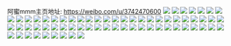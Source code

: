 阿蜜mmm主页地址: https://weibo.com/u/3742470600 
![](https://wx4.sinaimg.cn/mw2000/df1191c8ly1h8viaq25laj20xc18gqs0.jpg) 
![](https://wx4.sinaimg.cn/mw2000/df1191c8ly1h8viaqq3qwj20xc18g1ig.jpg) 
![](https://wx4.sinaimg.cn/mw2000/df1191c8ly1h8m8f03ye4j20xc18gamw.jpg) 
![](https://wx4.sinaimg.cn/mw2000/df1191c8ly1h8m8gg3qgcj21400u0dl4.jpg) 
![](https://wx4.sinaimg.cn/mw2000/df1191c8ly1h8iw5eftdzj235s2dcu0y.jpg) 
![](https://wx4.sinaimg.cn/mw2000/df1191c8ly1h8e12rhalhj235s2dchdu.jpg) 
![](https://wx4.sinaimg.cn/mw2000/df1191c8ly1h8apy187hkj20xc18gtkf.jpg) 
![](https://wx4.sinaimg.cn/mw2000/df1191c8ly1h8apy41vbuj235s2dcb2b.jpg) 
![](https://wx4.sinaimg.cn/mw2000/df1191c8ly1h7vr771rbtj235s2dc4qq.jpg) 
![](https://wx4.sinaimg.cn/mw2000/df1191c8ly1h7th6owx9kj20xc18gk15.jpg) 
![](https://wx4.sinaimg.cn/mw2000/df1191c8ly1h7th6kmed4j20xc18gqbl.jpg) 
![](https://wx4.sinaimg.cn/mw2000/df1191c8ly1h7th6mqqjlj20xc18gtjr.jpg) 
![](https://wx4.sinaimg.cn/mw2000/df1191c8ly1h7th705sayj22dc35sb2a.jpg) 
![](https://wx4.sinaimg.cn/mw2000/df1191c8ly1h7l4j67g7qj21400u0n40.jpg) 
![](https://wx4.sinaimg.cn/mw2000/df1191c8ly1h7l4j71o1mj20u013zq69.jpg) 
![](https://wx4.sinaimg.cn/mw2000/df1191c8ly1h7dwbwgomfj20xc18gk20.jpg) 
![](https://wx4.sinaimg.cn/mw2000/df1191c8ly1h77ketswg2j235s2dce82.jpg) 
![](https://wx4.sinaimg.cn/mw2000/df1191c8ly1h77keupa2tj22cm1t64qp.jpg) 
![](https://wx4.sinaimg.cn/mw2000/df1191c8ly1h741z9ekbbj21fc25imzx.jpg) 
![](https://wx4.sinaimg.cn/mw2000/df1191c8ly1h741zh8xl5j21xo2wikjm.jpg) 
![](https://wx4.sinaimg.cn/mw2000/df1191c8ly1h74261bfd7j21r62shdja.jpg) 
![](https://wx4.sinaimg.cn/mw2000/df1191c8ly1h741zdzjiwj21yw2uoe83.jpg) 
![](https://wx4.sinaimg.cn/mw2000/df1191c8ly1h741zk0l9wj21yw2uo7wi.jpg) 
![](https://wx4.sinaimg.cn/mw2000/df1191c8ly1h741zfk7r4j21yw2uohah.jpg) 
![](https://wx4.sinaimg.cn/mw2000/df1191c8ly1h741zce4h0j21nj1yeafx.jpg) 
![](https://wx4.sinaimg.cn/mw2000/df1191c8ly1h7421kfvylj21yw2uo1kx.jpg) 
![](https://wx4.sinaimg.cn/mw2000/df1191c8ly1h741zbec4oj21yw2uo7wj.jpg) 
![](https://wx4.sinaimg.cn/mw2000/df1191c8ly1h630s4rbm0j21mo2680zu.jpg) 
![](https://wx4.sinaimg.cn/mw2000/df1191c8ly1h630s78m33j21mo268hdt.jpg) 
![](https://wx4.sinaimg.cn/mw2000/df1191c8ly1h630s9mi4qj21w02iokjl.jpg) 
![](https://wx4.sinaimg.cn/mw2000/df1191c8ly1h6369j4lp2j21mo2687wh.jpg) 
![](https://wx4.sinaimg.cn/mw2000/df1191c8ly1h6366jj5jij21mo268x5i.jpg) 
![](https://wx4.sinaimg.cn/mw2000/df1191c8ly1h6366koh2ij21mo268u0x.jpg) 
![](https://wx4.sinaimg.cn/mw2000/df1191c8ly1h6363y65h0j22681mo7wi.jpg) 
![](https://wx4.sinaimg.cn/mw2000/df1191c8ly1h630um248oj21mo2684qp.jpg) 
![](https://wx4.sinaimg.cn/mw2000/df1191c8ly1h630ukmkf1j21mo268jwx.jpg) 
![](https://wx4.sinaimg.cn/mw2000/df1191c8gy1h5sgexbhxfj20u0140781.jpg) 
![](https://wx4.sinaimg.cn/mw2000/df1191c8gy1h5sgexou9mj20u00u0juz.jpg) 
![](https://wx4.sinaimg.cn/mw2000/df1191c8gy1h5sgewslk3j20u011tae7.jpg) 
![](https://wx4.sinaimg.cn/mw2000/df1191c8gy1h5qef9jd20j237k2eoqo3.jpg) 
![](https://wx4.sinaimg.cn/mw2000/df1191c8gy1h5qefdejk1j21ah1ppdgz.jpg) 
![](https://wx4.sinaimg.cn/mw2000/df1191c8ly1h5o0ouwyxzj22dc35sx6q.jpg) 
![](https://wx4.sinaimg.cn/mw2000/df1191c8ly1h5o0ox8tqjj22dc35sx6q.jpg) 
![](https://wx4.sinaimg.cn/mw2000/df1191c8ly1h5o0osyg1vj22hi2hiqv5.jpg) 
![](https://wx4.sinaimg.cn/mw2000/df1191c8ly1h5o0ordriej23ge2tuu0z.jpg) 
![](https://wx4.sinaimg.cn/mw2000/df1191c8ly1h5o0oz8zkbj23402c01kz.jpg) 
![](https://wx4.sinaimg.cn/mw2000/df1191c8ly1h5o0raf78zj235s2dcu0y.jpg) 
![](https://wx4.sinaimg.cn/mw2000/df1191c8ly1h5o0p0s1ndj235s2dcb2c.jpg) 
![](https://wx4.sinaimg.cn/mw2000/df1191c8ly1h5o0r8rh9wj24682u8e83.jpg) 
![](https://wx4.sinaimg.cn/mw2000/df1191c8ly1h5o0rc5xf8j235s2dc1kz.jpg) 
![](https://wx4.sinaimg.cn/mw2000/df1191c8ly1h5fq0yjwo6j235s2dcqv5.jpg) 
![](https://wx4.sinaimg.cn/mw2000/df1191c8ly1h5fq10jcnfj21mo2687wh.jpg) 
![](https://wx4.sinaimg.cn/mw2000/df1191c8ly1h4ypq7x01yj21mo2684qp.jpg) 
![](https://wx4.sinaimg.cn/mw2000/df1191c8ly1h4ypr5zgdlj24682u8x6r.jpg) 
![](https://wx4.sinaimg.cn/mw2000/df1191c8ly1h4900xk5kfj235s2dcnpd.jpg) 
![](https://wx4.sinaimg.cn/mw2000/df1191c8ly1h49014vy07j20w01u0tgc.jpg) 
![](https://wx4.sinaimg.cn/mw2000/df1191c8ly1h47n8dlf0fj235s2dchdu.jpg) 
![](https://wx4.sinaimg.cn/mw2000/df1191c8ly1h47n8en7woj235s2dc7wi.jpg) 
![](https://wx4.sinaimg.cn/mw2000/df1191c8ly1h47n8m1hm8j235s2dc4qq.jpg) 
![](https://wx4.sinaimg.cn/mw2000/df1191c8ly1h47n8g33rej22zd2dckjl.jpg) 
![](https://wx4.sinaimg.cn/mw2000/df1191c8ly1h47n8fd4hbj235s2dce81.jpg) 
![](https://wx4.sinaimg.cn/mw2000/df1191c8ly1h47n8i487zj235s2dckjn.jpg) 
![](https://wx4.sinaimg.cn/mw2000/df1191c8ly1h47n8kyd2hj22681mo7wh.jpg) 
![](https://wx4.sinaimg.cn/mw2000/df1191c8ly1h47n8jswxdj21mo2687wh.jpg) 
![](https://wx4.sinaimg.cn/mw2000/df1191c8ly1h47n8cocawj21mo2684p6.jpg) 
![](https://wx4.sinaimg.cn/mw2000/df1191c8ly1h3ytzmxvq3j22el35sx6s.jpg) 
